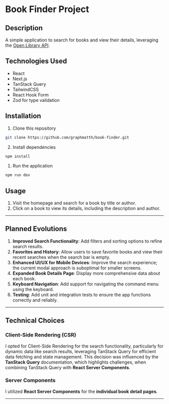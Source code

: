 # Book Finder Project

## Description

A simple application to search for books and view their details, leveraging the [Open Library API](https://openlibrary.org/developers/api).

## Technologies Used

- React
- Next.js
- TanStack Query
- TailwindCSS
- React Hook Form
- Zod for type validation

## Installation

1.  Clone this repository

```bash
git clone https://github.com/graphmatth/book-finder.git
```

2. Install dependencies

```bash
npm install
```

1. Run the application

```bash
npm run dev
```

## **Usage**

1. Visit the homepage and search for a book by title or author.
2. Click on a book to view its details, including the description and author.

---

## **Planned Evolutions**

1. **Improved Search Functionality**: Add filters and sorting options to refine search results.
2. **Favorites and History**: Allow users to save favorite books and view their recent searches when the search bar is empty.
3. **Enhanced UI/UX for Mobile Devices**: Improve the search experience; the current modal approach is suboptimal for smaller screens.
4. **Expanded Book Details Page**: Display more comprehensive data about each book.
5. **Keyboard Navigation**: Add support for navigating the command menu using the keyboard.
6. **Testing**: Add unit and integration tests to ensure the app functions correctly and reliably.

---

## **Technical Choices**

### **Client-Side Rendering (CSR)**

I opted for Client-Side Rendering for the search functionality, particularly for dynamic data like search results, leveraging TanStack Query for efficient data fetching and state management. This decision was influenced by the **TanStack Query** documentation, which highlights challenges, when combining TanStack Query with **React Server Components**.

### **Server Components**

I utilized **React Server Components** for the **individual book detail pages**.

---
